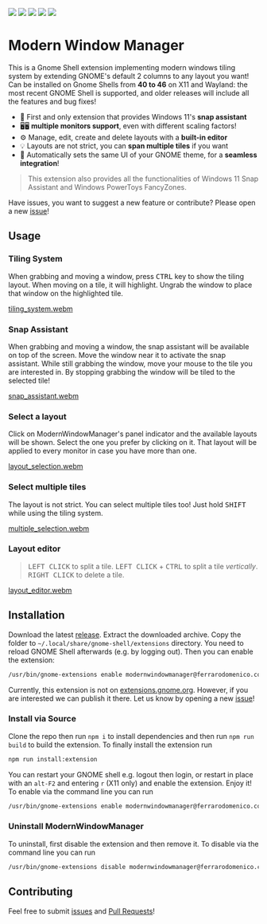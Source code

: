 ![](https://img.shields.io/github/v/release/domferr/modernwindowmanager)
![](https://img.shields.io/badge/GNOME-40--46-e04196)
![](https://img.shields.io/github/downloads/domferr/modernwindowmanager/total)
![](https://img.shields.io/badge/Built%20with-Typescript-blue)
![](https://img.shields.io/github/license/domferr/modernwindowmanager)

# Modern Window Manager #

This is a Gnome Shell extension implementing modern windows tiling system by extending GNOME's default 2 columns to any layout you want! Can be installed on Gnome Shells from **40 to 46** on X11 and Wayland: the most recent GNOME Shell is supported, and older releases will include all the features and bug fixes!
- 🤩 First and only extension that provides Windows 11's **snap assistant**
- 🖥️🖥️ **multiple monitors support**, even with different scaling factors!
- ⚙️ Manage, edit, create and delete layouts with a **built-in editor**
- 💡 Layouts are not strict, you can **span multiple tiles** if you want
- 🚀 Automatically sets the same UI of your GNOME theme, for a **seamless integration**!

> This extension also provides all the functionalities of Windows 11 Snap Assistant and Windows PowerToys FancyZones. 

Have issues, you want to suggest a new feature or contribute? Please open a new [issue](https://github.com/domferr/modernwindowmanager/issues)!

## Usage ##

### Tiling System ###
When grabbing and moving a window, press <kbd>CTRL</kbd> key to show the tiling layout. When moving on a tile, it will highlight. Ungrab the window to place that window on the highlighted tile.

[tiling_system.webm](https://github.com/domferr/modernwindowmanager/assets/14203981/a45ec416-ad39-458d-9b9f-cddce8b25666)

### Snap Assistant ###
When grabbing and moving a window, the snap assistant will be available on top of the screen. Move the window near it to activate the snap assistant. While still grabbing the window, move your mouse to the tile you are interested in. By stopping grabbing the window will be tiled to the selected tile!

[snap_assistant.webm](https://github.com/domferr/modernwindowmanager/assets/14203981/33511582-fa92-445e-b1ba-8b08f9a8e43a)

### Select a layout ###
Click on ModernWindowManager's panel indicator and the available layouts will be shown. Select the one you prefer by clicking on it. That layout will be applied to every monitor in case you have more than one.

[layout_selection.webm](https://github.com/domferr/modernwindowmanager/assets/14203981/f4956a34-64e3-4c24-b177-8f9b08fcc45c)

### Select multiple tiles ###

The layout is not strict. You can select multiple tiles too! Just hold <kbd>SHIFT</kbd> while using the tiling system.

[multiple_selection.webm](https://github.com/domferr/modernwindowmanager/assets/14203981/92b29130-260c-479d-9237-bf5c87427e52)

### Layout editor ###

> <kbd>LEFT CLICK</kbd> to split a tile. <kbd>LEFT CLICK</kbd> + <kbd>CTRL</kbd> to split a tile _vertically_. <kbd>RIGHT CLICK</kbd> to delete a tile.

[layout_editor.webm](https://github.com/domferr/modernwindowmanager/assets/14203981/c6e05589-69d9-4fa3-a4df-61ee875cf9e1)

## Installation

Download the latest [release](https://github.com/domferr/modernwindowmanager/releases). Extract the downloaded archive. Copy the folder to `~/.local/share/gnome-shell/extensions` directory. You need to reload GNOME Shell afterwards (e.g. by logging out). Then you can enable the extension:
```bash
/usr/bin/gnome-extensions enable modernwindowmanager@ferrarodomenico.com
```
Currently, this extension is not on [extensions.gnome.org](https://extensions.gnome.org/). However, if you are interested we can publish it there. Let us know by opening a new [issue](https://github.com/domferr/modernwindowmanager/issues)!

### Install via Source

Clone the repo then run ```npm i``` to install dependencies and then run ```npm run build``` to build the extension. To finally install the extension run
```bash
npm run install:extension
```
You can restart your GNOME shell e.g. logout then login, or restart in place with an `alt-F2` and entering `r` (X11 only) and enable the extension. Enjoy it!
To enable via the command line you can run 
```bash
/usr/bin/gnome-extensions enable modernwindowmanager@ferrarodomenico.com
```

### Uninstall ModernWindowManager

To uninstall, first disable the extension and then remove it. To disable via the command line you can run 
```bash
/usr/bin/gnome-extensions disable modernwindowmanager@ferrarodomenico.com
```

## Contributing

Feel free to submit [issues](https://github.com/domferr/modernwindowmanager/issues/new/choose) and [Pull Requests](https://github.com/domferr/modernwindowmanager/pulls)!
